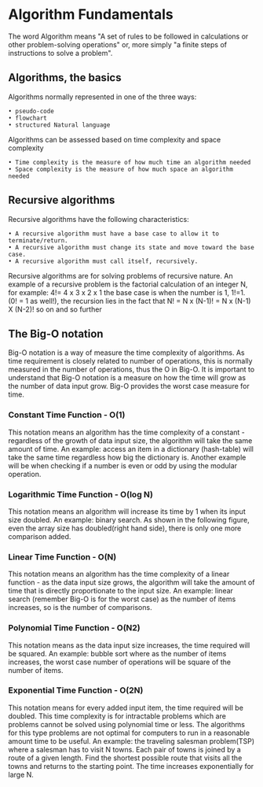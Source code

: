 # Algorithm Fundamentals
The word Algorithm means "A set of rules to be followed in calculations or other problem-solving operations" or, more simply "a finite steps of instructions to solve a problem".

## Algorithms, the basics
Algorithms normally represented in one of the three ways:

    • pseudo-code
    • flowchart
    • structured Natural language
Algorithms can be assessed based on time complexity and space complexity

    • Time complexity is the measure of how much time an algorithm needed 
    • Space complexity is the measure of how much space an algorithm needed

## Recursive algorithms
Recursive algorithms have the following characteristics: 

    • A recursive algorithm must have a base case to allow it to terminate/return.
    • A recursive algorithm must change its state and move toward the base case.
    • A recursive algorithm must call itself, recursively. 
Recursive algorithms are for solving problems of recursive nature. An example of a recursive problem is the factorial calculation of an integer N, for example: 
4!= 4 x 3 x 2 x 1 
the base case is when the number is 1, 1!=1. (0! = 1 as well!), the recursion lies in the fact that N! = N x (N-1)! = N x (N-1) X (N-2)! so on and so further

## The Big-O notation
Big-O notation is a way of measure the time complexity of algorithms. As time requirement is closely related to number of operations, this is normally measured in the number of operations, thus the O in Big-O. It is important to understand that Big-O notation is a measure on how the time will grow as the number of data input grow. Big-O provides the worst case measure for time.

### Constant Time Function - O(1)
This notation means an algorithm has the time complexity of a constant - regardless of the growth of data input size, the algorithm will take the same amount of time. 
An example: access an item in a dictionary (hash-table) will take the same time regardless how big the dictionary is. Another example will be when checking if a number is even or odd by using the modular operation.

### Logarithmic Time Function - O(log N)
This notation means an algorithm will increase its time by 1 when its input size doubled. 
An example: binary search. As shown in the following figure, even  the array size has doubled(right hand side), there is only one more  comparison added.

### Linear Time Function - O(N)
This notation means an algorithm has the time complexity of a linear function - as the data input size grows, the algorithm will take the amount of time that is directly proportionate to the input size.
An example: linear search (remember Big-O is for the worst case) as the number of items increases, so is the number of comparisons.

### Polynomial Time Function - O(N2)
This notation means as the data input size increases, the time required will be squared.
An example: bubble sort where as the number of items increases, the worst case number of operations will be square of the number of items.

### Exponential Time Function - O(2N)
This notation means for every added input item, the time required will be doubled.
This time complexity is for intractable problems which are problems cannot be solved using polynomial time or less. The algorithms for this type problems are not optimal for computers to run in a reasonable amount time to be useful. 
An example: the traveling salesman problem(TSP) where a salesman has to visit N towns. Each pair of towns is joined by a route of a given length. Find the shortest possible route that visits all the towns and returns to the starting point. The time increases exponentially for large N.